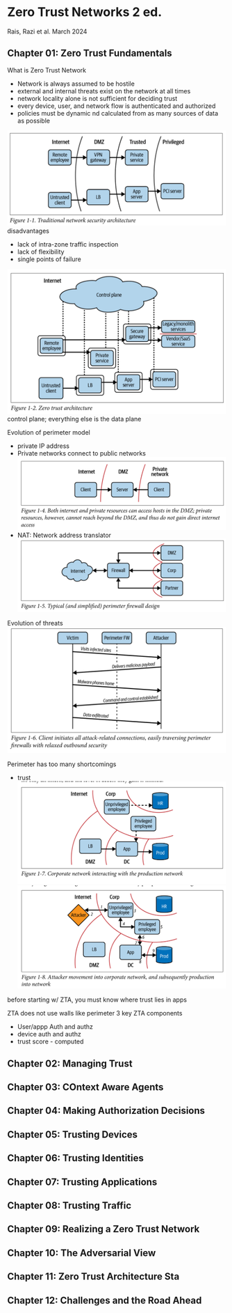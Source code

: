 # Zero Trust Networks 2 ed.
Rais, Razi et al.
March 2024

## Chapter 01: Zero Trust Fundamentals
What is Zero Trust Network
- Network is always assumed to be hostile
- external and internal threats exist on the network at all times
- network locality alone is not sufficient for deciding trust
- every device, user, and network flow is authenticated and authorized
- policies must be dynamic nd calculated from as many sources of data as possible

![alt text](image.png)
disadvantages
- lack of intra-zone traffic inspection
- lack of flexibility
- single points of failure

![alt text](image-1.png)
control plane; everything else is the data plane

Evolution of perimeter model
- private IP address
- Private networks connect to public networks
![alt text](image-2.png)
- NAT: Network address translator
![alt text](image-3.png)

Evolution of threats
![alt text](image-4.png)

Perimeter has too many shortcomings
- trust
![alt text](image-5.png)
![alt text](image-6.png)

before starting w/ ZTA, you must know where trust lies in apps

ZTA does not use walls like perimeter
3 key ZTA components
- User/appp Auth and authz
- device auth and authz
- trust score - computed


## Chapter 02: Managing Trust

## Chapter 03: COntext Aware Agents

## Chapter 04: Making Authorization Decisions

## Chapter 05: Trusting Devices

## Chapter 06: Trusting Identities

## Chapter 07: Trusting Applications

## Chapter 08: Trusting Traffic

## Chapter 09: Realizing a Zero Trust Network

## Chapter 10: The Adversarial View

## Chapter 11: Zero Trust Architecture Sta

## Chapter 12: Challenges and the Road Ahead

